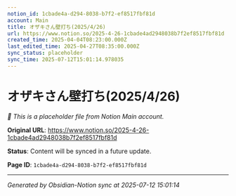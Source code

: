 ```yaml
---
notion_id: 1cbade4a-d294-8038-b7f2-ef8517fbf81d
account: Main
title: オザキさん壁打ち(2025/4/26)
url: https://www.notion.so/2025-4-26-1cbade4ad2948038b7f2ef8517fbf81d
created_time: 2025-04-04T08:23:00.000Z
last_edited_time: 2025-04-27T08:35:00.000Z
sync_status: placeholder
sync_time: 2025-07-12T15:01:14.978035
---
```


# オザキさん壁打ち(2025/4/26)

*🔄 This is a placeholder file from Notion Main account.*

**Original URL**: https://www.notion.so/2025-4-26-1cbade4ad2948038b7f2ef8517fbf81d

**Status**: Content will be synced in a future update.

**Page ID**: `1cbade4a-d294-8038-b7f2-ef8517fbf81d`

---

*Generated by Obsidian-Notion sync at 2025-07-12 15:01:14*
